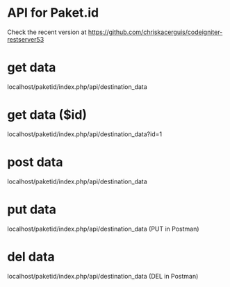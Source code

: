 # API for Paket.id

Check the recent version at https://github.com/chriskacerguis/codeigniter-restserver53

# get data
localhost/paketid/index.php/api/destination_data

# get data ($id)
localhost/paketid/index.php/api/destination_data?id=1

# post data
localhost/paketid/index.php/api/destination_data

# put data
localhost/paketid/index.php/api/destination_data (PUT in Postman)

# del data
localhost/paketid/index.php/api/destination_data (DEL in Postman)